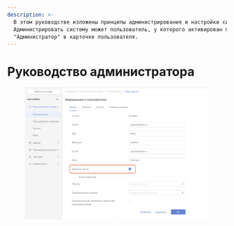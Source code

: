 ```yaml
---
description: >-
  В этом руководстве изложены принципы администрирования и настройки системы.
  Администрировать систему может пользователь, у которого активирован признак
  "Администратор" в карточке пользователя.
---
```


# Руководство администратора

<figure><img src="../.gitbook/assets/image (232).png" alt=""><figcaption></figcaption></figure>
